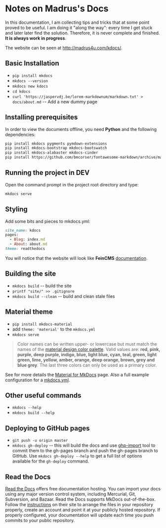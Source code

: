 # Notes on Madrus's Docs

In this documentation, I am collecting tips and tricks that at some point proved to be useful. I am doing it "along the way": every time I get stuck and later later find the solution. Therefore, it is never complete and finished. **It is always work in progress**.

The website can be seen at http://madrus4u.com/kdocs/.

## Basic Installation

* `pip install mkdocs`
* `mkdocs --version`
* `mkdocs new kdocs`
* `cd kdocs`
* `curl 'https://jaspervdj.be/lorem-markdownum/markdown.txt' > docs/about.md` -- Add a new dummy page

## Installing prerequisites

In order to view the documents offline, you need **Python** and the following dependencies:

```bash
pip install mkdocs pygments pymdown-extensions
pip install mkdocs-bootstrap mkdocs-bootswatch
pip install mkdocs-alabaster mkdocs-cinder
pip install https://github.com/bmcorser/fontawesome-markdown/archive/master.zip
```

## Running the project in DEV

Open the command prompt in the project root directory and type:

```bash
mkdocs serve
```

## Styling

Add some bits and pieces to mkdocs.yml:

```ruby
site_name: kdocs
pages:
  - Blog: index.md
  - About: about.md
theme: readthedocs
```

You will notice that the website will look like __FeinCMS__ [documentation][feincms].

## Building the site

* `mkdocs build` -- build the site
* `printf "site/" >> .gitignore`
* `mkdocs build --clean` -- build and clean stale files

## Material theme

* `pip install mkdocs-material`
* add `theme: 'material'` to the `mkdocs.yml`
* `mkdocs serve`

> Color names can be written upper- or lowercase but must match the names of the [material design color palette][m-colors]. Valid values are: __red, pink, purple, deep purple, indigo, blue, light blue, cyan, teal, green, light green, lime, yellow, amber, orange, deep orange, brown, grey and blue grey__. The last three colors can only be used as a primary color.

See for more details the [Material for MkDocs][material] page. Also a full example configuration for a [mkdocs.yml][full-config].

## Other useful commands

* `mkdocs --help`
* `mkdocs build --help`

## Deploying to GitHub pages

* `git push -u origin master`
* `mkdocs gh-deploy` -- this will build the docs and use [ghp-import][ghp] tool to commit them to the gh-pages branch and push the gh-pages branch to GitHub. Use `mkdocs gh-deploy --help` to get a full list of options available for the `gh-deploy` command.

## Read the Docs

[Read the Docs][rtdocs] offers free documentation hosting. You can import your docs using any major version control system, including Mercurial, Git, Subversion, and Bazaar. Read the Docs supports MkDocs out-of-the-box. Follow the [instructions][instructions] on their site to arrange the files in your repository properly, create an account and point it at your publicly hosted repository. If properly configured, your documentation will update each time you push commits to your public repository.

[feincms]: https://feincms-django-cms.readthedocs.io/en/latest/#
[ghp]: https://github.com/davisp/ghp-import
[rtdocs]: https://readthedocs.org/
[instructions]: https://read-the-docs.readthedocs.io/en/latest/getting_started.html
[material]: http://squidfunk.github.io/mkdocs-material/
[m-colors]: https://www.materialui.co/colors
[full-config]: http://squidfunk.github.io/mkdocs-material/getting-started/#full-example

